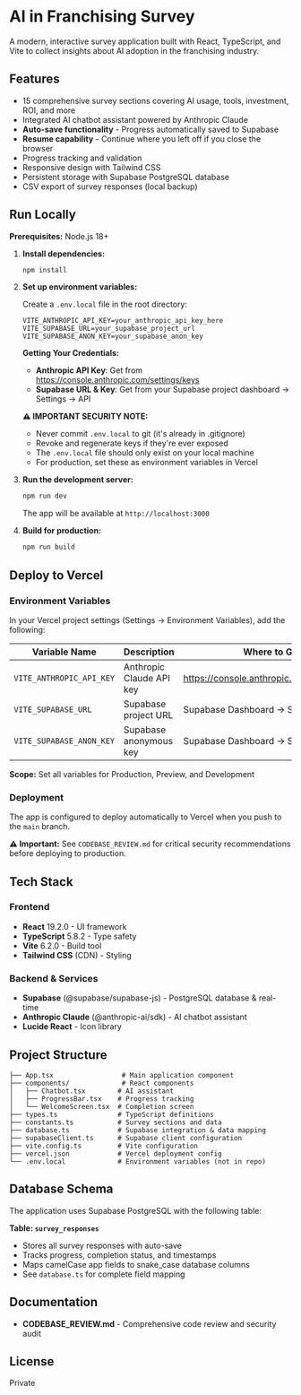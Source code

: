 # AI in Franchising Survey

A modern, interactive survey application built with React, TypeScript, and Vite to collect insights about AI adoption in the franchising industry.

## Features

- 15 comprehensive survey sections covering AI usage, tools, investment, ROI, and more
- Integrated AI chatbot assistant powered by Anthropic Claude
- **Auto-save functionality** - Progress automatically saved to Supabase
- **Resume capability** - Continue where you left off if you close the browser
- Progress tracking and validation
- Responsive design with Tailwind CSS
- Persistent storage with Supabase PostgreSQL database
- CSV export of survey responses (local backup)

## Run Locally

**Prerequisites:** Node.js 18+

1. **Install dependencies:**
   ```bash
   npm install
   ```

2. **Set up environment variables:**

   Create a `.env.local` file in the root directory:
   ```env
   VITE_ANTHROPIC_API_KEY=your_anthropic_api_key_here
   VITE_SUPABASE_URL=your_supabase_project_url
   VITE_SUPABASE_ANON_KEY=your_supabase_anon_key
   ```

   **Getting Your Credentials:**
   - **Anthropic API Key**: Get from https://console.anthropic.com/settings/keys
   - **Supabase URL & Key**: Get from your Supabase project dashboard → Settings → API

   **⚠️ IMPORTANT SECURITY NOTE:**
   - Never commit `.env.local` to git (it's already in .gitignore)
   - Revoke and regenerate keys if they're ever exposed
   - The `.env.local` file should only exist on your local machine
   - For production, set these as environment variables in Vercel

3. **Run the development server:**
   ```bash
   npm run dev
   ```

   The app will be available at `http://localhost:3000`

4. **Build for production:**
   ```bash
   npm run build
   ```

## Deploy to Vercel

### Environment Variables

In your Vercel project settings (Settings → Environment Variables), add the following:

| Variable Name | Description | Where to Get It |
|---------------|-------------|-----------------|
| `VITE_ANTHROPIC_API_KEY` | Anthropic Claude API key | https://console.anthropic.com/settings/keys |
| `VITE_SUPABASE_URL` | Supabase project URL | Supabase Dashboard → Settings → API |
| `VITE_SUPABASE_ANON_KEY` | Supabase anonymous key | Supabase Dashboard → Settings → API |

**Scope:** Set all variables for Production, Preview, and Development

### Deployment

The app is configured to deploy automatically to Vercel when you push to the `main` branch.

**⚠️ Important:** See `CODEBASE_REVIEW.md` for critical security recommendations before deploying to production.

## Tech Stack

### Frontend
- **React** 19.2.0 - UI framework
- **TypeScript** 5.8.2 - Type safety
- **Vite** 6.2.0 - Build tool
- **Tailwind CSS** (CDN) - Styling

### Backend & Services
- **Supabase** (@supabase/supabase-js) - PostgreSQL database & real-time
- **Anthropic Claude** (@anthropic-ai/sdk) - AI chatbot assistant
- **Lucide React** - Icon library

## Project Structure

```
├── App.tsx                 # Main application component
├── components/             # React components
│   ├── Chatbot.tsx        # AI assistant
│   ├── ProgressBar.tsx    # Progress tracking
│   └── WelcomeScreen.tsx  # Completion screen
├── types.ts               # TypeScript definitions
├── constants.ts           # Survey sections and data
├── database.ts            # Supabase integration & data mapping
├── supabaseClient.ts      # Supabase client configuration
├── vite.config.ts         # Vite configuration
├── vercel.json            # Vercel deployment config
└── .env.local             # Environment variables (not in repo)
```

## Database Schema

The application uses Supabase PostgreSQL with the following table:

**Table: `survey_responses`**
- Stores all survey responses with auto-save
- Tracks progress, completion status, and timestamps
- Maps camelCase app fields to snake_case database columns
- See `database.ts` for complete field mapping

## Documentation

- **CODEBASE_REVIEW.md** - Comprehensive code review and security audit

## License

Private
